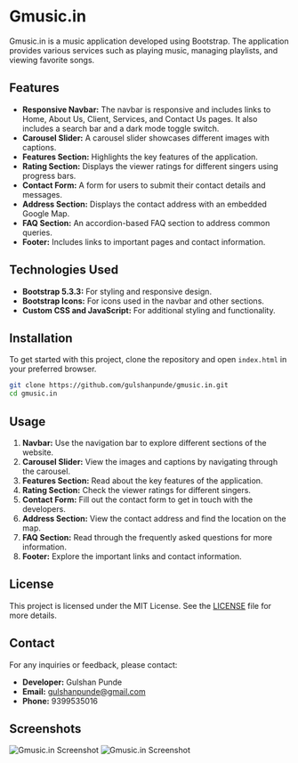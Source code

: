
# Gmusic.in

Gmusic.in is a music application developed using Bootstrap. The application provides various services such as playing music, managing playlists, and viewing favorite songs. 

## Features

- **Responsive Navbar:** The navbar is responsive and includes links to Home, About Us, Client, Services, and Contact Us pages. It also includes a search bar and a dark mode toggle switch.
- **Carousel Slider:** A carousel slider showcases different images with captions.
- **Features Section:** Highlights the key features of the application.
- **Rating Section:** Displays the viewer ratings for different singers using progress bars.
- **Contact Form:** A form for users to submit their contact details and messages.
- **Address Section:** Displays the contact address with an embedded Google Map.
- **FAQ Section:** An accordion-based FAQ section to address common queries.
- **Footer:** Includes links to important pages and contact information.

## Technologies Used

- **Bootstrap 5.3.3:** For styling and responsive design.
- **Bootstrap Icons:** For icons used in the navbar and other sections.
- **Custom CSS and JavaScript:** For additional styling and functionality.

## Installation

To get started with this project, clone the repository and open `index.html` in your preferred browser.

```bash
git clone https://github.com/gulshanpunde/gmusic.in.git
cd gmusic.in
```


## Usage

1. **Navbar:** Use the navigation bar to explore different sections of the website.
2. **Carousel Slider:** View the images and captions by navigating through the carousel.
3. **Features Section:** Read about the key features of the application.
4. **Rating Section:** Check the viewer ratings for different singers.
5. **Contact Form:** Fill out the contact form to get in touch with the developers.
6. **Address Section:** View the contact address and find the location on the map.
7. **FAQ Section:** Read through the frequently asked questions for more information.
8. **Footer:** Explore the important links and contact information.

## License

This project is licensed under the MIT License. See the [LICENSE](LICENSE) file for more details.

## Contact

For any inquiries or feedback, please contact:

- **Developer:** Gulshan Punde
- **Email:** [gulshanpunde@gmail.com](mailto:gulshanpunde@gmail.com)
- **Phone:** 9399535016

## Screenshots

![Gmusic.in Screenshot](path/to/screenshot1.png)
![Gmusic.in Screenshot](path/to/screenshot2.png)

```
